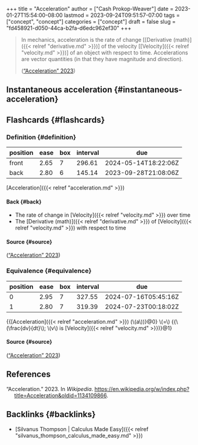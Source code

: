 +++
title = "Acceleration"
author = ["Cash Prokop-Weaver"]
date = 2023-01-27T15:54:00-08:00
lastmod = 2023-09-24T09:51:57-07:00
tags = ["concept", "concept"]
categories = ["concept"]
draft = false
slug = "fd458921-d050-44ca-b2fa-d6edc962ef30"
+++

> In mechanics, acceleration is the rate of change [[Derivative (math)]({{< relref "derivative.md" >}})] of the velocity [[Velocity]({{< relref "velocity.md" >}})] of an object with respect to time. Accelerations are vector quantities (in that they have magnitude and direction).
>
> (<a href="#citeproc_bib_item_1">“Acceleration” 2023</a>)


## Instantaneous acceleration {#instantaneous-acceleration}


## Flashcards {#flashcards}


### Definition {#definition}

| position | ease | box | interval | due                  |
|----------|------|-----|----------|----------------------|
| front    | 2.65 | 7   | 296.61   | 2024-05-14T18:22:06Z |
| back     | 2.80 | 6   | 145.14   | 2023-09-28T21:08:06Z |

[Acceleration]({{< relref "acceleration.md" >}})


#### Back {#back}

-   The rate of change in [Velocity]({{< relref "velocity.md" >}}) over time
-   The [Derivative (math)]({{< relref "derivative.md" >}}) of [Velocity]({{< relref "velocity.md" >}}) with respect to time


#### Source {#source}

(<a href="#citeproc_bib_item_1">“Acceleration” 2023</a>)


### Equivalence {#equivalence}

| position | ease | box | interval | due                  |
|----------|------|-----|----------|----------------------|
| 0        | 2.95 | 7   | 327.55   | 2024-07-16T05:45:16Z |
| 1        | 2.80 | 7   | 319.39   | 2024-07-23T00:18:02Z |

{{[Acceleration]({{< relref "acceleration.md" >}}) (\\(a\\))}@0} \\(=\\) {{\\(\frac{dv}{dt}\\); \\(v\\) is [Velocity]({{< relref "velocity.md" >}})}@1}


#### Source {#source}

(<a href="#citeproc_bib_item_1">“Acceleration” 2023</a>)

## References

<style>.csl-entry{text-indent: -1.5em; margin-left: 1.5em;}</style><div class="csl-bib-body">
  <div class="csl-entry"><a id="citeproc_bib_item_1"></a>“Acceleration.” 2023. In <i>Wikipedia</i>. <a href="https://en.wikipedia.org/w/index.php?title=Acceleration&oldid=1134109866">https://en.wikipedia.org/w/index.php?title=Acceleration&#38;oldid=1134109866</a>.</div>
</div>


## Backlinks {#backlinks}

-   [Silvanus Thompson | Calculus Made Easy]({{< relref "silvanus_thompson_calculus_made_easy.md" >}})
